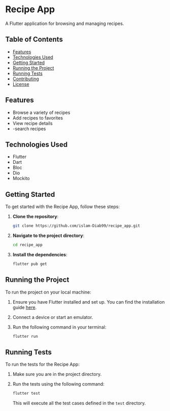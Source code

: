 # Recipe App

A Flutter application for browsing and managing recipes. 

## Table of Contents

- [Features](#features)
- [Technologies Used](#technologies-used)
- [Getting Started](#getting-started)
- [Running the Project](#running-the-project)
- [Running Tests](#running-tests)
- [Contributing](#contributing)
- [License](#license)

## Features

- Browse a variety of recipes
- Add recipes to favorites
- View recipe details
- -search recipes

## Technologies Used

- Flutter
- Dart
- Bloc
- Dio
- Mockito 

## Getting Started

To get started with the Recipe App, follow these steps:

1. **Clone the repository**:
   ```bash
   git clone https://github.com/islam-Diab99/recipe_app.git
   ```

2. **Navigate to the project directory**:
   ```bash
   cd recipe_app
   ```

3. **Install the dependencies**:
   ```bash
   flutter pub get
   ```

## Running the Project

To run the project on your local machine:

1. Ensure you have Flutter installed and set up. You can find the installation guide [here](https://flutter.dev/docs/get-started/install).
   
2. Connect a device or start an emulator.

3. Run the following command in your terminal:
   ```bash
   flutter run
   ```

## Running Tests

To run the tests for the Recipe App:

1. Make sure you are in the project directory.

2. Run the tests using the following command:
   ```bash
   flutter test
   ```

   This will execute all the test cases defined in the `test` directory.



